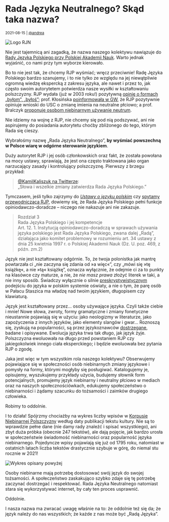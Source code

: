 # Rada Języka Neutralnego? Skąd taka nazwa?

<small>2021-08-15 | [@andrea](/@andrea)</small>

![Logo RJN](/img/logo-full.png)

Nie jest tajemnicą ani zagadką, że nazwa naszego kolektywu nawiązuje do
[Rady Języka Polskiego przy Polskiej Akademii Nauk](https://pl.wikipedia.org/wiki/Rada_J%C4%99zyka_Polskiego).
Warto jednak wyjaśnić, co nami przy tym wyborze kierowało.

Bo to nie jest tak, że chcemy RJP wyśmiać; wręcz przeciwnie!
Radę Języka Polskiego bardzo szanujemy,
i to nie tylko ze względu na jej niewątpliwie ogromną wiedzę ekspercką z zakresu języka,
ale nawet i przez to, jak często swoim autorytetem potwierdza nasze wysiłki w kształtowaniu polszczyzny.
RJP wydała (już w 2003 roku!) pozytywną [opinię o formach „byłom”, „byłoś”](https://rjp.pan.pl/index.php?option=com_content&view=article&id=317:byom-byo&catid=44&Itemid=208);
prof. Kłosińska [poinformowała w GW](https://wyborcza.pl/7,75410,26361697,prof-klosinska-dzban-to-slowo-nacechowane-pejoratywnie.html),
że RJP pozytywnie opiniuje wnioski do USC o zmianę imienia na neutralne płciowo;
a prof. Bralczyk [proponuje osobom niebinarnym używanie neutrum](https://ksiazki.wp.pl/w-tvp-wysmiewali-osoby-niebinarne-profesor-bralczyk-rozumie-dlaczego-6616979703601760a).

Nie idziemy na wojnę z RJP, nie chcemy się pod nią podszywać,
ani nie aspirujemy do posiadania autorytetu choćby zbliżonego do tego, którym Rada się cieszy.

Wybrałośmy nazwę „Rada Języka Neutralnego”, **by wyśmiać powszechną w Polsce wiarę w odgórne sterowanie językiem**.

Duży autorytet RJP i jej osób członkowskich oraz fakt, że została powołana na mocy ustawy,
sprawiają, że jest ona często traktowana jako organ narzucający zasady i kontrolujący polszczyznę.
Pierwszy z brzegu przykład:

> [@KamilKaliszuk na Twitterze](https://twitter.com/KamilKaliszuk/status/1424424943903809539):  
> „Słowa i wszelkie zmiany zatwierdza Rada Języka Polskiego.”

Tymczasem, jeśli tylko zajrzymy do [_Ustawy o języku polskim_](http://isap.sejm.gov.pl/isap.nsf/DocDetails.xsp?id=WDU19990900999)
czy [spytamy przewodniczącą RJP](https://youtu.be/LPfoDrgpYQo?t=423),
dowiemy się, że Rada Języka Polskiego pełni funkcje opiniodawczo-doradcze – niczego nie nakazuje ani nie zakazuje.

> Rozdział 3  
> Rada Języka Polskiego i jej kompetencje  
> Art. 12. 1. Instytucją opiniodawczo-doradczą w sprawach używania języka
> polskiego jest Rada Języka Polskiego, zwana dalej „Radą”, działająca jako komitet
> problemowy w rozumieniu art. 34 ustawy z dnia 25 kwietnia 1997 r. o Polskiej
> Akademii Nauk (Dz. U. poz. 469, z późn. zm.2)

Język nie jest kształtowany odgórnie.
To, że twoja polonistka jak mantrę powtarzała ci
„nie zaczyna się zdania od »a więc«”,
czy „mówi się »tę książkę«, a nie »tą« książkę”,
oznacza wyłącznie, że odejmie ci za to punkty na klasówce czy maturze,
a nie, że _nie masz prawa_ złożyć literek w taki, a nie inny sposób.
Świadczy wyłącznie o silnie [preskryptywistycznym](https://pl.wikipedia.org/wiki/Preskryptywizm_(j%C4%99zykoznawstwo))
podejściu do języka w polskim systemie oświaty,
a nie o tym, że parę osób w Pałacu Staszica ma władzę nad twoim językiem, długopisem czy klawiaturą.

Język jest kształtowany przez… osoby używające języka. Czyli także ciebie i mnie!
Nowe słowa, zwroty, formy gramatyczne i zmiany fonetyczne nieustannie pojawiają się w użyciu:
jako neologizmy w literaturze, jako zapożyczenia z innych języków, jako elementy slangów i gwar…
Roznoszą się, zyskują na popularności, są przez językoznawców [dostrzegane](https://www.nowewyrazy.pl/haslo/dukaizm.html), badane i opisywane.
Ewolucja języka trwa tak długo, jak język żyje.
Polszczyzna ewoluowała na długo przed powstaniem RJP czy jakiegokolwiek innego ciała eksperckiego;
i będzie ewoluowała bez pytania RJP o zgodę.

Jaka jest więc w tym wszystkim rola naszego kolektywu?
Obserwujemy pojawiające się w społeczności osób niebinarnych zmiany językowe i pomysły na formy,
którymi mogłyby się posługiwać. Katalogujemy je, opisujemy, wyszukujemy przykłady użycia,
budujemy słownik form potencjalnych,
promujemy język niebinarny i neutralny płciowo w mediach oraz na naszych społecznościówkach,
edukujemy społeczeństwo o niebinarności i żądamy szacunku do tożsamości i zaimków drugiego człowieka.

Robimy to oddolnie.

I to działa!
Spójrzmy chociażby na wykres liczby wpisów w [Korpusie Niebinarnej Polszczyzny](/korpus) według daty publikacji tekstu kultury.
Nie są to wprawdzie pełne dane (nie damy rady znaleźć i spisać wszystkiego), ani zbyt duża próbka (obecnie 247 tekstów),
ale dają pojęcie, jak bardzo urosła w społeczeństwie świadomość niebinarności oraz popularność języka niebinarnego.
Pojedyncze wpisy pojawiają się już od 1795 roku, natomiast w ostatnich latach liczba tekstów drastycznie szybuje w górę,
do niemal stu rocznie w 2021!

![Wykres opisany powyżej](/img/pl-korpus-wykres.png)

Osoby niebinarne mają potrzebę dostosować swój język do swojej tożsamości.
A społeczeństwo zaskakująco szybko zdaje się tę potrzebę zaczynać dostrzegać i respektować.
Rada Języka Neutralnego natomiast stara się wykorzystywać internet, by cały ten proces usprawnić.

Oddolnie.

I nasza nazwa ma zwracać uwagę właśnie na to: że oddolnie też się da;
że język należy do nas wszystkich; że każde z nas może być „Radą Języka”.
